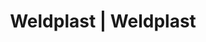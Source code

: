 ---
Link: "file:/Users/vinayakpatel/Downloads/www.weldplast.cz/eshop_products_compare/add/eshop-products-variant55"
product_name: "null"
product_id: "null"
title: "Weldplast | Weldplast"
product_desc: ""
product_specs: ""
product_downloads: ""
href: ""
accessories: ""
similar_products: ""
---